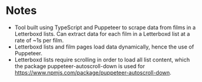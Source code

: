 # Notes

- Tool built using TypeScript and Puppeteer to scrape data from films in a Letterboxd lists. Can extract data for each film in a Letterboxd list at a rate of ~1s per film.
- Letterboxd lists and film pages load data dynamically, hence the use of Puppeteer.
- Letterboxd lists require scrolling in order to load all list content, which the package puppeteer-autoscroll-down is used for https://www.npmjs.com/package/puppeteer-autoscroll-down.
